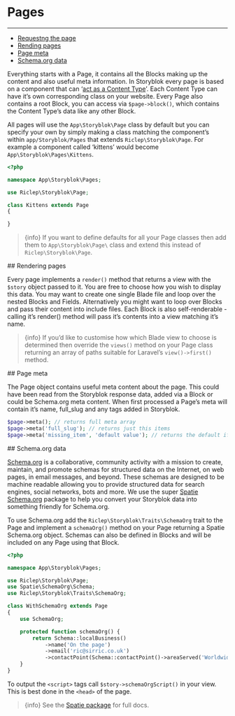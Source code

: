 # Pages

---

- [Requestng the page](#requesting)
- [Rending pages](#rendering)
- [Page meta](#page-meta)
- [Schema.org data](#schema-org-data)

Everything starts with a Page, it contains all the Blocks making up the content and also useful meta information. In Storyblok every page is based on a component that can ‘[act as a Content Type](https://www.storyblok.com/docs/Guides/root-blocks)’. Each Content Type can have it’s own corresponding class on your website. Every Page also contains a root Block, you can access via `$page->block()`, which contains the Content Type’s data like any other Block.

All pages will use the `App\Storyblok\Page` class by default but you can specify your own by simply making a class matching the component’s within `app/Storyblok/Pages` that extends `Riclep\Storyblok\Page`. For example a component called ‘kittens’ would become `App\Storyblok\Pages\Kittens`.

```php
<?php

namespace App\Storyblok\Pages;

use Riclep\Storyblok\Page;

class Kittens extends Page
{

}
```

> {info} If you want to define defaults for all your Page classes then add them to `App\Storyblok\Page\` class and extend this instead of `Riclep\Storyblok\Page`.

<a name="rendering">
## Rendering pages
</a>

Every page implements a `render()` method that returns a view with the `$story` object passed to it. You are free to choose how you wish to display this data. You may want to create one single Blade file and loop over the nested Blocks and Fields. Alternatively you might want to loop over Blocks and pass their content into include files. Each Block is also self-renderable - calling it’s render() method will pass it’s contents into a view matching it’s name.

> {info} If you’d like to customise how which Blade view to choose is determined then override the `views()` method on your Page class returning an array of paths suitable for Laravel’s `view()->first()` method.


<a name="page-meta">
## Page meta
</a>

The Page object contains useful meta content about the page. This could have been read from the Storyblok response data, added via a Block or could be Schema.org meta content. When first processed a Page’s meta will contain it’s name, full_slug and any tags added in Storyblok.

```php
$page->meta(); // returns full meta array
$page->meta('full_slug'); // returns just this items
$page->meta('missing_item', 'default value'); // returns the default if the item is missing
```

<a name="schema-org-data">
## Schema.org data
</a>

[Schema.org](https://schema.org) is a collaborative, community activity with a mission to create, maintain, and promote schemas for structured data on the Internet, on web pages, in email messages, and beyond. These schemas are designed to be machine readable allowing you to provide structured data for search engines, social networks, bots and more. We use the super [Spatie Schema.org](https://github.com/spatie/schema-org) package to help you convert your Storyblok data into something friendly for Schema.org.

To use Schema.org add the `Riclep\Storyblok\Traits\SchemaOrg` trait to the Page and implement a `schemaOrg()` method on your Page returning a Spatie Schema.org object. Schemas can also be defined in Blocks and will be included on any Page using that Block.

```php
<?php

namespace App\Storyblok\Pages;

use Riclep\Storyblok\Page;
use Spatie\SchemaOrg\Schema;
use Riclep\Storyblok\Traits\SchemaOrg;

class WithSchemaOrg extends Page
{
	use SchemaOrg;

	protected function schemaOrg() {
		return Schema::localBusiness()
			->name('On the page')
			->email('ric@sirric.co.uk')
			->contactPoint(Schema::contactPoint()->areaServed('Worldwide'));
	}
}
```

To output the `<script>` tags call `$story->schemaOrgScript()` in your view. This is best done in the `<head>` of the page.

> {info} See the [Spatie package](https://github.com/spatie/schema-org) for full docs.
